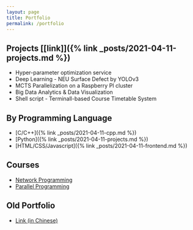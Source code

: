 ```yaml
---
layout: page
title: Portfolio
permalink: /portfolio
---
```


## Projects [[link]]({% link _posts/2021-04-11-projects.md %})
* Hyper-parameter optimization service
* Deep Learning - NEU Surface Defect by YOLOv3
* MCTS Parallelization on a Raspberry PI cluster
* Big Data Analytics & Data Visualization
* Shell script - Terminall-based Course Timetable System

## By Programming Language
* [C/C++]({% link _posts/2021-04-11-cpp.md %}) 
* [Python]({% link _posts/2021-04-11-projects.md %})
* [HTML/CSS/Javascript]({% link _posts/2021-04-11-frontend.md %})

## Courses
* [Network Programming](https://github.com/cysun0226/network-programming)
* [Parallel Programming](https://github.com/cysun0226/parallel-programming)

## Old Portfolio
* [Link (in Chinese)](https://hackmd.io/iXvCxayiTG2Y_ChO1geRiA?view)
